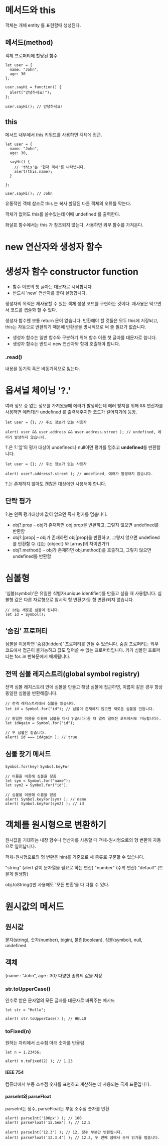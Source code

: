 # 메서드와 this

객체는 개체 entity 를 표현할때 생성된다.

## 메서드(method)

객체 프로퍼티에 할당된 함수.

```
let user = {
  name: "John",
  age: 30
};

user.sayHi = function() {
  alert("안녕하세요!");
};

user.sayHi(); // 안녕하세요!
```

## this

메서드 내부에서 this 키워드를 사용하면 객체에 접근.

```
let user = {
  name: "John",
  age: 30,

  sayHi() {
    // 'this'는 '현재 객체'를 나타냅니다.
    alert(this.name);
  }

};

user.sayHi(); // John
```

유동적인 객체 참조로 this 는 복사 할당된 다른 객체의 오류를 막는다.

객체가 없어도 this를 쓸수있는데 이때 undefined 를 출력한다.

화살표 함수에서는 this 가 참조되지 않는다. 사용하면 외부 함수를 가져온다.

# new 연산자와 생성자 함수

# 생성자 함수 constructor function

- 함수 이름의 첫 글자는 대문자로 시작합니다.
- 반드시 'new' 연산자를 붙여 실행합니다.

생성자의 목적은 재사용할 수 있는 객체 생성 코드를 구현하는 것이다.
재사용은 막으면서 코드를 캡슐화 할 수 있다.

생성자 함수엔 보통 return 문이 없습니다. 반환해야 할 것들은 모두 this에 저장되고, this는 자동으로 반환되기 때문에 반환문을 명시적으로 써 줄 필요가 없습니다.

- 생성자 함수는 일반 함수와 구분하기 위해 함수 이름 첫 글자를 대문자로 씁니다.
- 생성자 함수는 반드시 new 연산자와 함께 호출해야 합니다.

### .read()

내용을 동기적 혹은 비동기적으로 잀는다.

# 옵셔널 체이닝 '?.'

여러 정보 중 없는 정보를 가져왔을때 에러가 발생하는데
에러 방지를 위해 && 연산자를 사용하면 에러대신 undefined 를 출력해주지만 코드가 길어지기에 등장.

```
let user = {}; // 주소 정보가 없는 사용자

alert( user && user.address && user.address.street ); // undefined, 에러가 발생하지 않습니다.
```

?.은 ?.'앞’의 평가 대상이 undefined나 null이면 평가를 멈추고 **undefined**를 반환합니다.

```
let user = {}; // 주소 정보가 없는 사용자

alert( user?.address?.street ); // undefined, 에러가 발생하지 않습니다.
```

?.는 존재하지 않아도 괜찮은 대상에만 사용해야 합니다.

## 단락 평가

?.는 왼쪽 평가대상에 값이 없으면 즉시 평가를 멈춥니다.

- obj?.prop – obj가 존재하면 obj.prop을 반환하고, 그렇지 않으면 undefined를 반환함
- obj?.[prop] – obj가 존재하면 obj[prop]을 반환하고, 그렇지 않으면 undefined를 반환함
  Q. ([]는 {object} 와 [array]의 차이인가?)
- obj?.method() – obj가 존재하면 obj.method()를 호출하고, 그렇지 않으면 undefined를 반환함

# 심볼형

'심볼(symbol)'은 유일한 식별자(unique identifier)를 만들고 싶을 때 사용합니다.
심볼형 값은 다른 자료형으로 암시적 형 변환(자동 형 변환)되지 않습니다.

```
// id는 새로운 심볼이 됩니다.
let id = Symbol();
```

## ‘숨김’ 프로퍼티

심볼을 이용하면 ‘숨김(hidden)’ 프로퍼티를 만들 수 있습니다. 숨김 프로퍼티는 외부 코드에서 접근이 불가능하고 값도 덮어쓸 수 없는 프로퍼티입니다.
키가 심볼인 프로퍼티는 for..in 반복문에서 배제됩니다.

## 전역 심볼 레지스트리(global symbol registry)

전역 심볼 레지스트리 안에 심볼을 만들고 해당 심볼에 접근하면, 이름이 같은 경우 항상 동일한 심볼을 반환해줍니다.

```
// 전역 레지스트리에서 심볼을 읽습니다.
let id = Symbol.for("id"); // 심볼이 존재하지 않으면 새로운 심볼을 만듭니다.

// 동일한 이름을 이용해 심볼을 다시 읽습니다(좀 더 멀리 떨어진 코드에서도 가능합니다).
let idAgain = Symbol.for("id");

// 두 심볼은 같습니다.
alert( id === idAgain ); // true
```

## 심볼 찾기 메서드

`Symbol.for(key)` `Symbol.keyFor`

```
// 이름을 이용해 심볼을 찾음
let sym = Symbol.for("name");
let sym2 = Symbol.for("id");

// 심볼을 이용해 이름을 얻음
alert( Symbol.keyFor(sym) ); // name
alert( Symbol.keyFor(sym2) ); // id
```

# 객체를 원시형으로 변환하기

원시값을 기대하는 내장 함수나 연산자를 사용할 때 객체-원시형으로의 형 변환이 자동으로 일어납니다.

객체-원시형으로의 형 변환은 hint를 기준으로 세 종류로 구분할 수 있습니다.

"string" (alert 같이 문자열을 필요로 하는 연산)
"number" (수학 연산)
"default" (드물게 발생함)

obj.toString()만 사용해도 '모든 변환’을 다 다룰 수 있다.

# 원시값의 메서드

## 원시값

문자(string), 숫자(number), bigint, 불린(boolean), 심볼(symbol), null, undefined

## 객체

{name : "John", age : 30}
다양한 종류의 값을 저장

### str.toUpperCase()

인수로 받은 문자열의 모든 글자를 대문자로 바꿔주는 메서드

```
let str = "Hello";

alert( str.toUpperCase() ); // HELLO
```

### toFixed(n)

원하는 자리에서 소수점 아래 숫자를 반올림

```
let n = 1.23456;

alert( n.toFixed(2) ); // 1.23
```

#### IEEE 754

컴퓨터에서 부동 소수점 숫자를 표현하고 계산하는 데 사용되는 국제 표준입니다.

#### parseInt와 parseFloat

parseInt는 정수, parseFloat는 부동 소수점 숫자를 반환

```
alert( parseInt('100px') ); // 100
alert( parseFloat('12.5em') ); // 12.5

alert( parseInt('12.3') ); // 12, 정수 부분만 반환됩니다.
alert( parseFloat('12.3.4') ); // 12.3, 두 번째 점에서 숫자 읽기를 멈춥니다.
```
